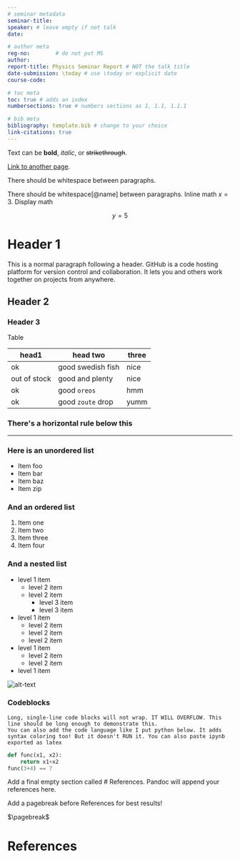 ```yaml
---
# seminar metadata
seminar-title: 
speaker: # leave empty if not talk
date: 

# author meta
reg-no:        # do not put MS
author: 
report-title: Physics Seminar Report # NOT the talk title
date-submission: \today # use \today or explicit date
course-code: 

# toc meta
toc: true # adds an index
numbersections: true # numbers sections as 1, 1.1, 1.1.1

# bib meta
bibliography: template.bib # change to your choice
link-citations: true
---
```


Text can be **bold**, _italic_, or ~~strikethrough~~.

[Link to another page](https://another-page.html).

There should be whitespace between paragraphs.

There should be whitespace[@name] between paragraphs. Inline math $x=3$.
Display math

$$y=5$$

# Header 1

This is a normal paragraph following a header. GitHub is a code hosting platform for version control and collaboration. It lets you and others work together on projects from anywhere.

## Header 2

### Header 3

Table

| head1        | head two          | three |
| ------------ | ----------------- | ----- |
| ok           | good swedish fish | nice  |
| out of stock | good and plenty   | nice  |
| ok           | good `oreos`      | hmm   |
| ok           | good `zoute` drop | yumm  |

### There's a horizontal rule below this

---

### Here is an unordered list

- Item foo
- Item bar
- Item baz
- Item zip

### And an ordered list

1. Item one
1. Item two
1. Item three
1. Item four

### And a nested list

- level 1 item
  - level 2 item
  - level 2 item
    - level 3 item
    - level 3 item
- level 1 item
  - level 2 item
  - level 2 item
  - level 2 item
- level 1 item
  - level 2 item
  - level 2 item
- level 1 item

![alt-text](https://github.githubassets.com/images/icons/emoji/octocat.png)

### Codeblocks

```
Long, single-line code blocks will not wrap. IT WILL OVERFLOW. This line should be long enough to demonstrate this.
You can also add the code language like I put python below. It adds syntax coloring too! But it doesn't RUN it. You can also paste ipynb exported as latex
```

```python
def func(x1, x2):
    return x1+x2
func(3+4) == 7
```

Add a final empty section called # References. Pandoc will append your references here.

Add a pagebreak before References for best results!

$\pagebreak$

# References
